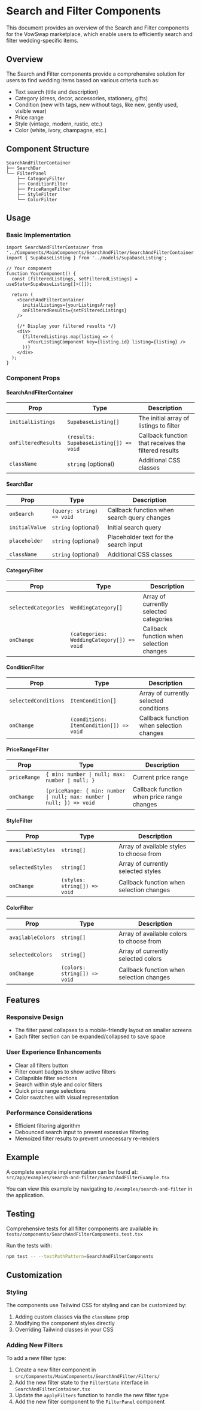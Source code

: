 # Search and Filter Components

This document provides an overview of the Search and Filter components for the VowSwap marketplace, which enable users to efficiently search and filter wedding-specific items.

## Overview

The Search and Filter components provide a comprehensive solution for users to find wedding items based on various criteria such as:

- Text search (title and description)
- Category (dress, decor, accessories, stationery, gifts)
- Condition (new with tags, new without tags, like new, gently used, visible wear)
- Price range
- Style (vintage, modern, rustic, etc.)
- Color (white, ivory, champagne, etc.)

## Component Structure

```
SearchAndFilterContainer
├── SearchBar
└── FilterPanel
    ├── CategoryFilter
    ├── ConditionFilter
    ├── PriceRangeFilter
    ├── StyleFilter
    └── ColorFilter
```

## Usage

### Basic Implementation

```tsx
import SearchAndFilterContainer from '../Components/MainComponents/SearchAndFilter/SearchAndFilterContainer';
import { SupabaseListing } from '../models/supabaseListing';

// Your component
function YourComponent() {
  const [filteredListings, setFilteredListings] = useState<SupabaseListing[]>([]);
  
  return (
    <SearchAndFilterContainer
      initialListings={yourListingsArray}
      onFilteredResults={setFilteredListings}
    />
    
    {/* Display your filtered results */}
    <div>
      {filteredListings.map(listing => (
        <YourListingComponent key={listing.id} listing={listing} />
      ))}
    </div>
  );
}
```

### Component Props

#### SearchAndFilterContainer

| Prop | Type | Description |
|------|------|-------------|
| `initialListings` | `SupabaseListing[]` | The initial array of listings to filter |
| `onFilteredResults` | `(results: SupabaseListing[]) => void` | Callback function that receives the filtered results |
| `className` | `string` (optional) | Additional CSS classes |

#### SearchBar

| Prop | Type | Description |
|------|------|-------------|
| `onSearch` | `(query: string) => void` | Callback function when search query changes |
| `initialValue` | `string` (optional) | Initial search query |
| `placeholder` | `string` (optional) | Placeholder text for the search input |
| `className` | `string` (optional) | Additional CSS classes |

#### CategoryFilter

| Prop | Type | Description |
|------|------|-------------|
| `selectedCategories` | `WeddingCategory[]` | Array of currently selected categories |
| `onChange` | `(categories: WeddingCategory[]) => void` | Callback function when selection changes |

#### ConditionFilter

| Prop | Type | Description |
|------|------|-------------|
| `selectedConditions` | `ItemCondition[]` | Array of currently selected conditions |
| `onChange` | `(conditions: ItemCondition[]) => void` | Callback function when selection changes |

#### PriceRangeFilter

| Prop | Type | Description |
|------|------|-------------|
| `priceRange` | `{ min: number \| null; max: number \| null; }` | Current price range |
| `onChange` | `(priceRange: { min: number \| null; max: number \| null; }) => void` | Callback function when price range changes |

#### StyleFilter

| Prop | Type | Description |
|------|------|-------------|
| `availableStyles` | `string[]` | Array of available styles to choose from |
| `selectedStyles` | `string[]` | Array of currently selected styles |
| `onChange` | `(styles: string[]) => void` | Callback function when selection changes |

#### ColorFilter

| Prop | Type | Description |
|------|------|-------------|
| `availableColors` | `string[]` | Array of available colors to choose from |
| `selectedColors` | `string[]` | Array of currently selected colors |
| `onChange` | `(colors: string[]) => void` | Callback function when selection changes |

## Features

### Responsive Design

- The filter panel collapses to a mobile-friendly layout on smaller screens
- Each filter section can be expanded/collapsed to save space

### User Experience Enhancements

- Clear all filters button
- Filter count badges to show active filters
- Collapsible filter sections
- Search within style and color filters
- Quick price range selections
- Color swatches with visual representation

### Performance Considerations

- Efficient filtering algorithm
- Debounced search input to prevent excessive filtering
- Memoized filter results to prevent unnecessary re-renders

## Example

A complete example implementation can be found at:
`src/app/examples/search-and-filter/SearchAndFilterExample.tsx`

You can view this example by navigating to `/examples/search-and-filter` in the application.

## Testing

Comprehensive tests for all filter components are available in:
`tests/components/SearchAndFilterComponents.test.tsx`

Run the tests with:

```bash
npm test -- --testPathPattern=SearchAndFilterComponents
```

## Customization

### Styling

The components use Tailwind CSS for styling and can be customized by:

1. Adding custom classes via the `className` prop
2. Modifying the component styles directly
3. Overriding Tailwind classes in your CSS

### Adding New Filters

To add a new filter type:

1. Create a new filter component in `src/Components/MainComponents/SearchAndFilter/Filters/`
2. Add the new filter state to the `FilterState` interface in `SearchAndFilterContainer.tsx`
3. Update the `applyFilters` function to handle the new filter type
4. Add the new filter component to the `FilterPanel` component
